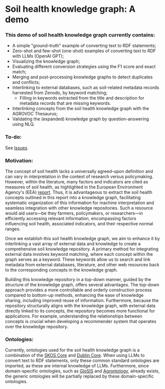 # Soil health knowledge graph: A demo
### This demo of soil health knowledge graph currently contains:
- A simple "ground-truth" example of converting text to RDF statements;
- Zero-shot and few-shot (one-shot) examples of converting text to RDF with LLMs (OpenAI GPT);
- Visualizing the knowledge graph;
- Evaluating different conversion strategies using the F1 score and exact match;
- Merging and post-processing knowledge graphs to detect duplicates and conflicts;
- Interlinking to external databases, such as soil-related metadata records harvested from Zenodo, by keyword matching;
  - Filling in keywords extracted from the title and description for metadata records that are missing keywords.
- Interlinking concepts from the soil health knowledge graph with the AGROVOC Thesaurus;
- Validating the (expanded) knowledge graph by question-answering using NLQ.

### To-do:
See [Issues](https://github.com/soilwise-he/soil-health-knowledge-graph/issues).

### Motivation:
The concept of soil health lacks a universally agreed-upon definition and can vary in interpretation in the context of research versus policymaking. However, within the literature, many factors and indicators are cited as measures of soil health, as highlighted in the European Environment Agency's (EEA) [report](https://op.europa.eu/en/publication-detail/-/publication/1687a21d-9df1-11ed-b508-01aa75ed71a1). Thus, it is advantageous to extract the soil health concepts outlined in this report into a knowledge graph, facilitating systematic organization of this information for machine interpretation and seamless integration with other knowledge repositories. Such a resource would aid users—be they farmers, policymakers, or researchers—in efficiently accessing relevant information, encompassing factors influencing soil health, associated indicators, and their respective normal ranges.

Once we establish this soil health knowledge graph, we aim to enhance it by interlinking a vast array of external data and knowledge to create a comprehensive soil knowledge repository. A primary method for integrating external data involves keyword matching, where each concept within the graph serves as a keyword. These keywords allow us to search and link metadata from external databases, literature, and other web resources back to the corresponding concepts in the knowledge graph.

Building this knowledge repository in a top-down manner, guided by the structure of the knowledge graph, offers several advantages. The top-down approach provides a more controllable and orderly construction process compared to bottom-up methods, enhancing the ease of knowledge sharing, including improved reuse of information. Furthermore, because the repository structurally aligns with the knowledge graph, with external data directly linked to its concepts, the repository becomes more functional for applications. For example, understanding the relationships between concepts is crucial when developing a recommender system that operates over the knowledge repository.

### Ontologies:
Currently, ontologies used for the soil health knowledge graph is a combination of the [SKOS Core](https://www.w3.org/2009/08/skos-reference/skos.html) and [Dublin Core](https://www.dublincore.org/specifications/dublin-core/). When using LLMs to convert text to RDF statements, only these common standard ontologies are imported, as these are internal knowledge of LLMs. Furthermore, since domain-specific ontologies, such as [GloSIS](https://glosis-ld.github.io/glosis/) and [Agrontology](https://aims.fao.org/aos/agrontology), already exists, the generic ontologies will be partially replaced by these domain-specific ontologies.
